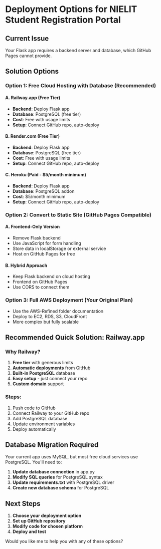 # Deployment Options for NIELIT Student Registration Portal

## Current Issue
Your Flask app requires a backend server and database, which GitHub Pages cannot provide.

## Solution Options

### Option 1: Free Cloud Hosting with Database (Recommended)

#### A. Railway.app (Free Tier)
- **Backend**: Deploy Flask app
- **Database**: PostgreSQL (free tier)
- **Cost**: Free with usage limits
- **Setup**: Connect GitHub repo, auto-deploy

#### B. Render.com (Free Tier)
- **Backend**: Deploy Flask app
- **Database**: PostgreSQL (free tier)
- **Cost**: Free with usage limits
- **Setup**: Connect GitHub repo, auto-deploy

#### C. Heroku (Paid - $5/month minimum)
- **Backend**: Deploy Flask app
- **Database**: PostgreSQL addon
- **Cost**: $5/month minimum
- **Setup**: Connect GitHub repo, auto-deploy

### Option 2: Convert to Static Site (GitHub Pages Compatible)

#### A. Frontend-Only Version
- Remove Flask backend
- Use JavaScript for form handling
- Store data in localStorage or external service
- Host on GitHub Pages for free

#### B. Hybrid Approach
- Keep Flask backend on cloud hosting
- Frontend on GitHub Pages
- Use CORS to connect them

### Option 3: Full AWS Deployment (Your Original Plan)
- Use the AWS-Refined folder documentation
- Deploy to EC2, RDS, S3, CloudFront
- More complex but fully scalable

## Recommended Quick Solution: Railway.app

### Why Railway?
1. **Free tier** with generous limits
2. **Automatic deployments** from GitHub
3. **Built-in PostgreSQL** database
4. **Easy setup** - just connect your repo
5. **Custom domain** support

### Steps:
1. Push code to GitHub
2. Connect Railway to your GitHub repo
3. Add PostgreSQL database
4. Update environment variables
5. Deploy automatically

## Database Migration Required

Your current app uses MySQL, but most free cloud services use PostgreSQL. You'll need to:

1. **Update database connection** in app.py
2. **Modify SQL queries** for PostgreSQL syntax
3. **Update requirements.txt** with PostgreSQL driver
4. **Create new database schema** for PostgreSQL

## Next Steps

1. **Choose your deployment option**
2. **Set up GitHub repository**
3. **Modify code for chosen platform**
4. **Deploy and test**

Would you like me to help you with any of these options?
